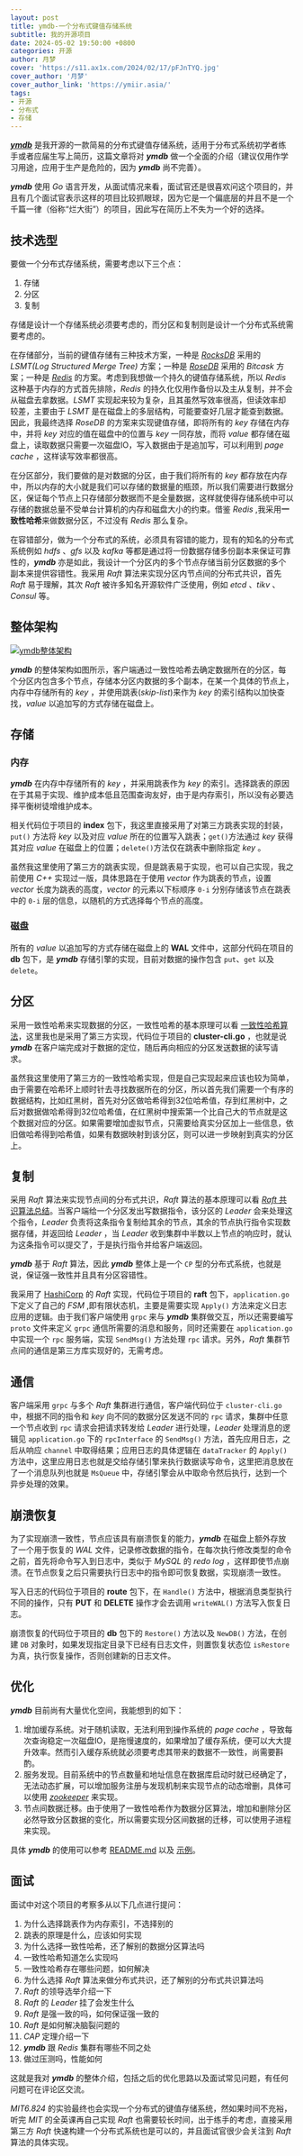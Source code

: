 ```yaml
---
layout: post
title: ymdb-一个分布式键值存储系统
subtitle: 我的开源项目
date: 2024-05-02 19:50:00 +0800
categories: 开源
author: 月梦
cover: 'https://s11.ax1x.com/2024/02/17/pFJnTYQ.jpg'
cover_author: '月梦'
cover_author_link: 'https://ymiir.asia/'
tags:
- 开源  
- 分布式  
- 存储  
---
```


[**_ymdb_**](https://github.com/lim-yoona/ymdb) 是我开源的一款简易的分布式键值存储系统，适用于分布式系统初学者练手或者应届生写上简历，这篇文章将对 **_ymdb_** 做一个全面的介绍（建议仅用作学习用途，应用于生产是危险的，因为 **_ymdb_** 尚不完善）。  

**_ymdb_** 使用 _Go_ 语言开发，从面试情况来看，面试官还是很喜欢问这个项目的，并且有几个面试官表示这样的项目比较抓眼球，因为它是一个偏底层的并且不是一个千篇一律（俗称“烂大街”）的项目，因此写在简历上不失为一个好的选择。  

## 技术选型

要做一个分布式存储系统，需要考虑以下三个点：  
1. 存储  
2. 分区  
3. 复制  

存储是设计一个存储系统必须要考虑的，而分区和复制则是设计一个分布式系统需要考虑的。  

在存储部分，当前的键值存储有三种技术方案，一种是 [_RocksDB_](https://github.com/facebook/rocksdb) 采用的 _LSMT(Log Structured Merge Tree)_ 方案；一种是 [_RoseDB_](https://github.com/rosedblabs/rosedb) 采用的 _Bitcask_ 方案；一种是 [_Redis_](https://github.com/redis/redis) 的方案。考虑到我想做一个持久的键值存储系统，所以 _Redis_ 这种基于内存的方式首先排除，_Redis_ 的持久化仅用作备份以及主从复制，并不会从磁盘去拿数据。_LSMT_ 实现起来较为复杂，且其虽然写效率很高，但读效率却较差，主要由于 _LSMT_ 是在磁盘上的多层结构，可能要查好几层才能查到数据。因此，我最终选择 _RoseDB_ 的方案来实现键值存储，即将所有的 _key_ 存储在内存中，并将 _key_ 对应的值在磁盘中的位置与 _key_ 一同存放，而将 _value_ 都存储在磁盘上，读取数据只需要一次磁盘IO，写入数据由于是追加写，可以利用到 _page cache_ ，这样读写效率都很高。  

在分区部分，我们要做的是对数据的分区，由于我们将所有的 _key_ 都存放在内存中，所以内存的大小就是我们可以存储的数据量的瓶颈，所以我们需要进行数据分区，保证每个节点上只存储部分数据而不是全量数据，这样就使得存储系统中可以存储的数据总量不受单台计算机的内存和磁盘大小的约束。借鉴 _Redis_ ,我采用**一致性哈希**来做数据分区，不过没有 _Redis_ 那么复杂。  

在容错部分，做为一个分布式的系统，必须具有容错的能力，现有的知名的分布式系统例如 _hdfs_ 、_gfs_ 以及 _kafka_ 等都是通过将一份数据存储多份副本来保证可靠性的，**_ymdb_** 亦是如此，我设计一个分区内的多个节点存储当前分区数据的多个副本来提供容错性。我采用 _Raft_ 算法来实现分区内节点间的分布式共识，首先 _Raft_ 易于理解，其次 _Raft_ 被许多知名开源软件广泛使用，例如 _etcd_ 、_tikv_ 、_Consul_ 等。

## 整体架构

[![ymdb整体架构](https://s11.ax1x.com/2024/02/17/pFJnTYQ.jpg)](https://imgse.com/i/pFJnTYQ)

**_ymdb_** 的整体架构如图所示，客户端通过一致性哈希去确定数据所在的分区，每个分区内包含多个节点，存储本分区内数据的多个副本，在某一个具体的节点上，内存中存储所有的 _key_ ，并使用跳表(_skip-list_)来作为 _key_ 的索引结构以加快查找，_value_ 以追加写的方式存储在磁盘上。

## 存储

### 内存

**_ymdb_** 在内存中存储所有的 _key_ ，并采用跳表作为 _key_ 的索引。选择跳表的原因在于其易于实现、维护成本低且范围查询友好，由于是内存索引，所以没有必要选择平衡树徒增维护成本。

相关代码位于项目的 **index** 包下，我这里直接采用了对第三方跳表实现的封装，`put()` 方法将 _key_ 以及对应 _value_ 所在的位置写入跳表；`get()`方法通过 _key_ 获得其对应 _value_ 在磁盘上的位置；`delete()`方法仅在跳表中删除指定 _key_ 。  

虽然我这里使用了第三方的跳表实现，但是跳表易于实现，也可以自己实现，我之前使用 _C++_ 实现过一版，具体思路在于使用 _vector_ 作为跳表的节点，设置 _vector_ 长度为跳表的高度，_vector_ 的元素以下标顺序 `0-i` 分别存储该节点在跳表中的 `0-i` 层的信息，以随机的方式选择每个节点的高度。  

### 磁盘

所有的 _value_ 以追加写的方式存储在磁盘上的 **WAL** 文件中，这部分代码在项目的 **db** 包下，是 **_ymdb_** 存储引擎的实现，目前对数据的操作包含 `put`、`get` 以及 `delete`。  

## 分区

采用一致性哈希来实现数据的分区，一致性哈希的基本原理可以看 [一致性哈希算法](https://ymiir.asia/%E5%88%86%E5%B8%83%E5%BC%8F%E7%BC%93%E5%AD%98/consistent-hashing)，这里我也是采用了第三方实现，代码位于项目的 **cluster-cli.go** ，也就是说 **_ymdb_** 在客户端完成对于数据的定位，随后再向相应的分区发送数据的读写请求。  

虽然我这里使用了第三方的一致性哈希实现，但是自己实现起来应该也较为简单，由于需要在哈希环上顺时针去寻找数据所在的分区，所以首先我们需要一个有序的数据结构，比如红黑树，首先对分区做哈希得到32位哈希值，存到红黑树中，之后对数据做哈希得到32位哈希值，在红黑树中搜索第一个比自己大的节点就是这个数据对应的分区。如果需要增加虚拟节点，只需要给真实分区加上一些信息，依旧做哈希得到哈希值，如果有数据映射到该分区，则可以进一步映射到真实的分区上。  

## 复制

采用 _Raft_ 算法来实现节点间的分布式共识，_Raft_ 算法的基本原理可以看 [_Raft_ 共识算法总结](https://ymiir.asia/%E5%88%86%E5%B8%83%E5%BC%8F/raft-algo-summary)。当客户端给一个分区发出写数据指令，该分区的 _Leader_ 会来处理这个指令，_Leader_ 负责将这条指令复制给其余的节点，其余的节点执行指令实现数据存储，并返回给 _Leader_ ，当 _Leader_ 收到集群中半数以上节点的响应时，就认为这条指令可以提交了，于是执行指令并给客户端返回。  

**_ymdb_** 基于 _Raft_ 算法，因此 **_ymdb_** 整体上是一个 `CP` 型的分布式系统，也就是说，保证强一致性并且具有分区容错性。  

我采用了 [HashiCorp](https://github.com/hashicorp) 的 _Raft_ 实现，代码位于项目的 **raft** 包下，`application.go` 下定义了自己的 _FSM_ ,即有限状态机，主要是需要实现 `Apply()` 方法来定义日志应用的逻辑。由于我们客户端使用 `grpc` 来与 **_ymdb_** 集群做交互，所以还需要编写 `proto` 文件来定义 `grpc` 通信所需要的消息和服务，同时还需要在 `application.go` 中实现一个 `rpc` 服务端，实现 `SendMsg()` 方法处理 `rpc` 请求。另外，_Raft_ 集群节点间的通信是第三方库实现好的，无需考虑。  

## 通信

客户端采用 `grpc` 与多个 _Raft_ 集群进行通信，客户端代码位于 `cluster-cli.go` 中，根据不同的指令和 _key_ 向不同的数据分区发送不同的 `rpc` 请求，集群中任意一个节点收到 `rpc` 请求会把请求转发给 _Leader_ 进行处理，_Leader_ 处理消息的逻辑见 `application.go` 下的 `rpcInterface` 的 `SendMsg()` 方法，首先应用日志，之后从响应 `channel` 中取得结果；应用日志的具体逻辑在 `dataTracker` 的 `Apply()` 方法中，这里应用日志也就是交给存储引擎来执行数据读写命令，这里把消息放在了一个消息队列也就是 `MsQueue` 中，存储引擎会从中取命令然后执行，达到一个异步处理的效果。  

## 崩溃恢复

为了实现崩溃一致性，节点应该具有崩溃恢复的能力，**_ymdb_** 在磁盘上额外存放了一个用于恢复的 _WAL_ 文件，记录修改数据的指令，在每次执行修改类型的命令之前，首先将命令写入到日志中，类似于 _MySQL_ 的 _redo log_ ，这样即使节点崩溃。在节点恢复之后只需要执行日志中的指令即可恢复数据，实现崩溃一致性。  

写入日志的代码位于项目的 **route** 包下，在 `Handle()` 方法中，根据消息类型执行不同的操作，只有 **PUT** 和 **DELETE** 操作才会去调用 `writeWAL()` 方法写入恢复日志。  

崩溃恢复的代码位于项目的 **db** 包下的 `Restore()` 方法以及 `NewDB()` 方法，在创建 `DB` 对象时，如果发现指定目录下已经有日志文件，则置恢复状态位 `isRestore` 为真，执行恢复操作，否则创建新的日志文件。  

## 优化

**_ymdb_** 目前尚有大量优化空间，我能想到的如下：
1. 增加缓存系统。对于随机读取，无法利用到操作系统的 _page cache_ ，导致每次查询稳定一次磁盘IO，是拖慢速度的，如果增加了缓存系统，便可以大大提升效率。然而引入缓存系统就必须要考虑其带来的数据不一致性，尚需要斟酌。  
2. 服务发现。目前系统中的节点数量和地址信息在数据库启动时就已经确定了，无法动态扩展，可以增加服务注册与发现机制来实现节点的动态增删，具体可以使用 [_zookeeper_](https://github.com/apache/zookeeper) 来实现。  
3. 节点间数据迁移。由于使用了一致性哈希作为数据分区算法，增加和删除分区必然导致分区数据的变化，所以需要实现分区间数据的迁移，可以使用子进程来实现。  

具体 **_ymdb_** 的使用可以参考 [README.md](https://github.com/lim-yoona/ymdb/blob/main/README.md) 以及 [示例](https://github.com/lim-yoona/ymdb/tree/main/example)。  

## 面试

面试中对这个项目的考察多从以下几点进行提问： 
1. 为什么选择跳表作为内存索引，不选择别的
2. 跳表的原理是什么，应该如何实现 
3. 为什么选择一致性哈希，还了解别的数据分区算法吗 
4. 一致性哈希知道怎么实现吗 
5. 一致性哈希存在哪些问题，如何解决 
6. 为什么选择 _Raft_ 算法来做分布式共识，还了解别的分布式共识算法吗
7. _Raft_ 的领导选举介绍一下
8. _Raft_ 的 _Leader_ 挂了会发生什么
9. _Raft_ 是强一致的吗，如何保证强一致的
10. _Raft_ 是如何解决脑裂问题的
11. _CAP_ 定理介绍一下
12. **_ymdb_** 跟 _Redis_ 集群有哪些不同之处
13. 做过压测吗，性能如何

这就是我对 **_ymdb_** 的整体介绍，包括之后的优化思路以及面试常见问题，有任何问题可在评论区交流。  

_MIT6.824_ 的实验最终也会实现一个分布式的键值存储系统，然如果时间不充裕，听完 _MIT_ 的全英课再自己实现 _Raft_ 也需要较长时间，出于练手的考虑，直接采用第三方 _Raft_ 快速构建一个分布式系统也是可以的，并且面试官很少会关注到 _Raft_ 算法的具体实现。  


